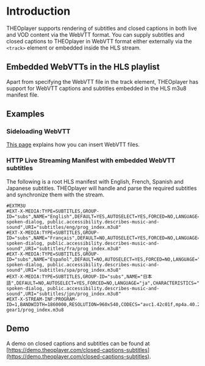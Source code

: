# Introduction

THEOplayer supports rendering of subtitles and closed captions in both live and VOD content via the WebVTT format. You can supply subtitles and closed captions to THEOplayer in WebVTT format either externally via the `<track>` element or embedded inside the HLS stream.

## Embedded WebVTTs in the HLS playlist

Apart from specifying the WebVTT file in the track element, THEOplayer has support for WebVTT captions and subtitles embedded in the HLS m3u8 manifest file.

## Examples

### Sideloading WebVTT

[This page](../../../how-to-guides/10-texttrack/04-how-to-insert-subtitles.md) explains how you can insert WebVTT files.

### HTTP Live Streaming Manifest with embedded WebVTT subtitles

The following is a root HLS manifest with English, French, Spanish and Japanese subtitles. THEOplayer will handle and parse the required subtitles and synchronize them with the stream.

```text
#EXTM3U
#EXT-X-MEDIA:TYPE=SUBTITLES,GROUP-ID="subs",NAME="English",DEFAULT=YES,AUTOSELECT=YES,FORCED=NO,LANGUAGE="en",CHARACTERISTICS="public.accessibility.transcribes-spoken-dialog, public.accessibility.describes-music-and-sound",URI="subtitles/eng/prog_index.m3u8"
#EXT-X-MEDIA:TYPE=SUBTITLES,GROUP-ID="subs",NAME="Français",DEFAULT=NO,AUTOSELECT=YES,FORCED=NO,LANGUAGE="fr",CHARACTERISTICS="public.accessibility.transcribes-spoken-dialog, public.accessibility.describes-music-and-sound",URI="subtitles/fra/prog_index.m3u8"
#EXT-X-MEDIA:TYPE=SUBTITLES,GROUP-ID="subs",NAME="Español",DEFAULT=NO,AUTOSELECT=YES,FORCED=NO,LANGUAGE="es",CHARACTERISTICS="public.accessibility.transcribes-spoken-dialog, public.accessibility.describes-music-and-sound",URI="subtitles/spa/prog_index.m3u8"
#EXT-X-MEDIA:TYPE=SUBTITLES,GROUP-ID="subs",NAME="日本語",DEFAULT=NO,AUTOSELECT=YES,FORCED=NO,LANGUAGE="ja",CHARACTERISTICS="public.accessibility.transcribes-spoken-dialog, public.accessibility.describes-music-and-sound",URI="subtitles/jpn/prog_index.m3u8"
#EXT-X-STREAM-INF:PROGRAM-ID=1,BANDWIDTH=1860000,RESOLUTION=960x540,CODECS="avc1.42c01f,mp4a.40.2",SUBTITLES="subs"
gear1/prog_index.m3u8
```

## Demo

A demo on closed captions and subtitles can be found at [https://demo.theoplayer.com/closed-captions-subtitles](https://demo.theoplayer.com/closed-captions-subtitles).
